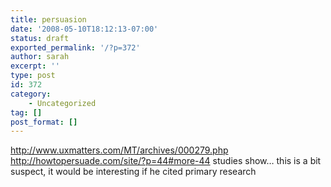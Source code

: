 ```yaml
---
title: persuasion
date: '2008-05-10T18:12:13-07:00'
status: draft
exported_permalink: '/?p=372'
author: sarah
excerpt: ''
type: post
id: 372
category:
    - Uncategorized
tag: []
post_format: []
---
```

http://www.uxmatters.com/MT/archives/000279.php  
http://howtopersuade.com/site/?p=44#more-44 studies show… this is a bit suspect, it would be interesting if he cited primary research